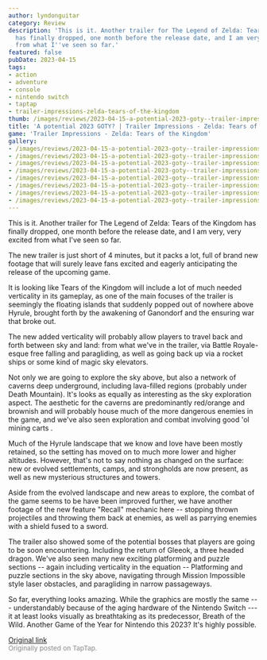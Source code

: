 ```yaml
---
author: lyndonguitar
category: Review
description: 'This is it. Another trailer for The Legend of Zelda: Tears of the Kingdom
  has finally dropped, one month before the release date, and I am very, very excited
  from what I''ve seen so far.'
featured: false
pubDate: 2023-04-15
tags:
- action
- adventure
- console
- nintendo switch
- taptap
- trailer-impressions-zelda-tears-of-the-kingdom
thumb: /images/reviews/2023-04-15-a-potential-2023-goty--trailer-impressions---zelda-tears-of-the-kingdom-0.avif
title: 'A potential 2023 GOTY? | Trailer Impressions - Zelda: Tears of the Kingdom'
game: 'Trailer Impressions - Zelda: Tears of the Kingdom'
gallery:
- /images/reviews/2023-04-15-a-potential-2023-goty--trailer-impressions---zelda-tears-of-the-kingdom-0.avif
- /images/reviews/2023-04-15-a-potential-2023-goty--trailer-impressions---zelda-tears-of-the-kingdom-1.avif
- /images/reviews/2023-04-15-a-potential-2023-goty--trailer-impressions---zelda-tears-of-the-kingdom-2.avif
- /images/reviews/2023-04-15-a-potential-2023-goty--trailer-impressions---zelda-tears-of-the-kingdom-3.avif
- /images/reviews/2023-04-15-a-potential-2023-goty--trailer-impressions---zelda-tears-of-the-kingdom-4.avif
- /images/reviews/2023-04-15-a-potential-2023-goty--trailer-impressions---zelda-tears-of-the-kingdom-5.avif
- /images/reviews/2023-04-15-a-potential-2023-goty--trailer-impressions---zelda-tears-of-the-kingdom-6.avif
- /images/reviews/2023-04-15-a-potential-2023-goty--trailer-impressions---zelda-tears-of-the-kingdom-7.avif
---
```

This is it. Another trailer for The Legend of Zelda: Tears of the Kingdom has finally dropped, one month before the release date, and I am very, very excited from what I've seen so far.

The new trailer is just short of 4 minutes, but it packs a lot, full of brand new footage that will surely leave fans excited and eagerly anticipating the release of the upcoming game.

It is looking like Tears of the Kingdom will include a lot of much needed verticality in its gameplay, as one of the main focuses of the trailer is seemingly the floating islands that suddenly popped out of nowhere above Hyrule, brought forth by the awakening of Ganondorf and the ensuring war that broke out.

The new added verticality will probably allow players to travel back and forth between sky and land: from what we've in the trailer, via Battle Royale-esque free falling and paragliding, as well as going back up via a rocket ships or some kind of magic sky elevators.

Not only we are going to explore the sky above, but also a network of caverns deep underground, including lava-filled regions (probably under Death Mountain). It's looks as equally as interesting as the sky exploration aspect. The aesthetic for the caverns are predominantly red/orange and brownish and will probably house much of the more dangerous enemies in the game,  and we've also seen exploration and combat involving good 'ol mining carts .

Much of the Hyrule landscape that we know and love have been mostly retained, so the setting has moved on to much more lower and higher altitudes. However, that's not to say nothing as changed on the surface: new or evolved settlements, camps, and strongholds are now present, as well as new mysterious structures and towers.

Aside from the evolved landscape and new areas to explore, the combat of the game seems to be have been improved further, we have another footage of the new feature "Recall" mechanic here -- stopping thrown projectiles and throwing them back at enemies, as well as parrying enemies with a shield fused to a sword.

The trailer also showed some of the potential bosses that players are going to be soon encountering. Including the return of Gleeok, a three headed dragon. We've also seen many new exciting platforming and puzzle sections -- again including verticality in the equation -- Platforming and puzzle sections in the sky above, navigating through Mission Impossible style laser obstacles, and paragliding in narrow passageways.

So far, everything looks amazing. While the graphics are mostly the same --- understandably because of the aging hardware of the Nintendo Switch --- it at least looks visually as breathtaking as its predecessor, Breath of the Wild. Another Game of the Year for Nintendo this 2023? It's highly possible.

[Original link](https://www.taptap.io/post/5123584)<br><span style="font-size: 0.95em; color: #888;">Originally posted on TapTap.</span>